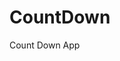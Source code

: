 # CountDown
 Count Down App
      
                     
                                                                                                  
                                                                                            
                                                                                               
                                                                                     
                                                                    
                                            
                         
                   
    
 
   
